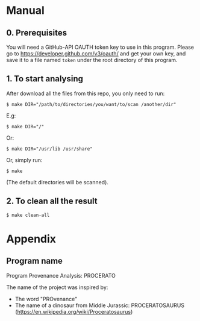 # Manual
## 0. Prerequisites

You will need a GitHub-API OAUTH token key to use in this program.
Please go to <https://developer.github.com/v3/oauth/> and get your own key, and save it to a file named `token` under the root directory of this program.

## 1. To start analysing

After download all the files from this repo, you only need to run:

```
$ make DIR="/path/to/directories/you/want/to/scan /another/dir"
```

E.g:
```
$ make DIR="/"
```

Or:
```
$ make DIR="/usr/lib /usr/share"
```

Or, simply run:
```
$ make
```
(The default directories will be scanned).

## 2. To clean all the result

```
$ make clean-all
```

# Appendix
## Program name
Program Provenance Analysis: PROCERATO

The name of the project was inspired by:

* The word "PROvenance"
* The name of a dinosaur from Middle Jurassic: PROCERATOSAURUS (https://en.wikipedia.org/wiki/Proceratosaurus)
